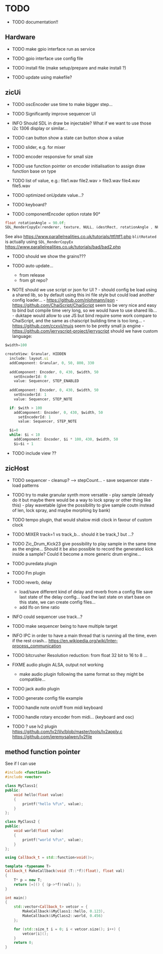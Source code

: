 # TODO

- TODO documentation!!

## Hardware

- TODO make gpio interface run as service

- TODO gpio interface use config file

- TODO install file (make setup/prepare and make install ?)

- TODO update using makefile?

## zicUi

- TODO oscEncoder use time to make bigger step...

- TODO Significantly improve sequencer UI

- INFO Should SDL in draw be injectable? What if we want to use those i2c 1306 display or similar...

- TODO can button show a state
       can button show a value

- TODO slider, e.g. for mixer

- TODO encoder responsive for small size
- TODO use function pointer on encoder initialisation to assign draw function base on type

- TODO list of value, e.g.:
                file1.wav
                file2.wav
              > file3.wav
                file4.wav
                file5.wav

- TODO optimized onUpdate value...?

- TODO keyboard?

- TODO componentEncoder option rotate 90°

```cpp
float rotationAngle = 90.0f;
SDL_RenderCopyEx(renderer, texture, NULL, &destRect, rotationAngle , NULL, SDL_FLIP_NONE);
```

See also https://www.parallelrealities.co.uk/tutorials/ttf/ttf1.php
`blitRotated` is actually using `SDL_RenderCopyEx` https://www.parallelrealities.co.uk/tutorials/bad/bad2.php

- TODO should we show the grains???

- TODO auto update...
    - from release
    - from git repo?

- NOTE should we use script or json for UI ?
            - should config be load using a shared lib, so by default using this ini file style but could load another config loader...
            - https://github.com/nlohmann/json
            - https://github.com/ChaiScript/ChaiScript seem to be very nice and easy to bind but compile time very long, so we would have to use shared lib...
            - duktape would allow to use JS but bind require some work compare to ChaiScript, and the same as chaiscript building time is too long...
            - https://github.com/ccxvii/mujs seem to be pretty small js engine
            - https://github.com/jerryscript-project/jerryscript
    should we have custom language:

```js
$width=100

createView: Granular, HIDDEN
  include: layout.ui
  addComponent: Granular, 0, 50, 800, 330
  
  addComponent: Encoder, 0, 430, $width, 50
    setEncoderId: 0
    value: Sequencer, STEP_ENABLED
  
  addComponent: Encoder, 0, 430, $width, 50
    setEncoderId: 1
    value: Sequencer, STEP_NOTE

  if: $with > 100
    addComponent: Encoder, 0, 430, $width, 50
      setEncoderId: 1
      value: Sequencer, STEP_NOTE

  $i=0
  while: $i < 10
    addComponent: Encoder, $i * 100, 430, $width, 50
    $i=$i + 1
```

- TODO include view ??


## zicHost

- TODO sequencer 
        - cleanup? --> stepCount...
        - save sequencer state
        - load patterns

- TODO try to make granular synth more versatile
            - play sample (already do it but maybe there would be a way to lock spray or other thing like this)
            - play wavetable (give the possibility to give sample coutn instead of len, lock spray, and maybe morphing by bank)

- TODO tempo plugin, that would shalow midi clock in favour of custom clock

- TODO MIXER track=1 vs track_b... should it be track_1 but ...?

- TODO Zic_Drum_Kick23 give possibility to play sample in the same time as the engine...
       Should it be also possible to record the generated kick inside a sample?
       Could it become a more generic drum engine...

- TODO puredata plugin

- TODO Fm plugin

- TODO reverb, delay
     - load/save different kind of delay and reverb from a config file
                save last state of the delay config... load the last state on start
                base on this state, we can create config files...
     - add lfo on time ratio

- INFO could sequencer use track...?
- TODO make sequencer being to have multiple target

- INFO IPC in order to have a main thread that is running all the time, even if the rest crash...
       https://en.wikipedia.org/wiki/Inter-process_communication

- TODO bitcrusher Resolution reduction: from float 32 bit to 16 to 8 ...

- FIXME audio plugin ALSA, output not working
    - make audio plugin following the same format so they might be compatible...

- TODO jack audio plugin

- TODO generate config file example

- TODO handle note on/off from midi keyboard

- TODO handle rotary encoder from midi... (keyboard and osc)

- TODO ? use lv2 plugin
       https://github.com/lv2/lilv/blob/master/tools/lv2apply.c
       https://github.com/jeremysalwen/lv2file

## method function pointer

See if I can use

```cpp
#include <functional>
#include <vector>

class MyClass1{
public:
    void hello(float value)
    {
        printf("hello %f\n", value);
    }
};

class MyClass2 {
public:
    void world(float value)
    {
        printf("world %f\n", value);
    }
};

using Callback_t = std::function<void()>;

template <typename T>
Callback_t MakeCallback(void (T::*f)(float), float val)
{
    T* p = new T;
    return [=]() { (p->*f)(val); };
}

int main()
{
    std::vector<Callback_t> vetcor = {
        MakeCallback(&MyClass1::hello, 0.123),
        MakeCallback(&MyClass2::world, 0.456)
    };

    for (std::size_t i = 0; i < vetcor.size(); i++) {
        vetcor[i]();
    }
    return 0;
}
```
